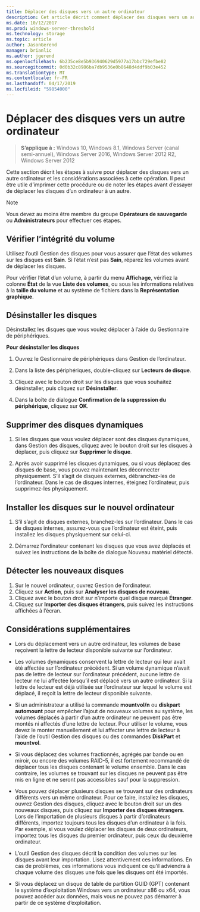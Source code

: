 ```yaml
---
title: Déplacer des disques vers un autre ordinateur
description: Cet article décrit comment déplacer des disques vers un autre ordinateur
ms.date: 10/12/2017
ms.prod: windows-server-threshold
ms.technology: storage
ms.topic: article
author: JasonGerend
manager: brianlic
ms.author: jgerend
ms.openlocfilehash: 6b235ce8e5b936940629d5977a17bbc729efbe82
ms.sourcegitcommit: 0d0b32c8986ba7db9536e0b8648d4ddf9b03e452
ms.translationtype: MT
ms.contentlocale: fr-FR
ms.lasthandoff: 04/17/2019
ms.locfileid: "59854000"
---
```

# <a name="move-disks-to-another-computer"></a>Déplacer des disques vers un autre ordinateur

> **S’applique à :** Windows 10, Windows 8.1, Windows Server (canal semi-annuel), Windows Server 2016, Windows Server 2012 R2, Windows Server 2012

Cette section décrit les étapes à suivre pour déplacer des disques vers un autre ordinateur et les considérations associées à cette opération. Il peut être utile d’imprimer cette procédure ou de noter les étapes avant d’essayer de déplacer les disques d’un ordinateur à un autre.

> [!NOTE]
> Vous devez au moins être membre du groupe **Opérateurs de sauvegarde** ou **Administrateurs** pour effectuer ces étapes.

## <a name="verify-volume-health"></a>Vérifier l’intégrité du volume

Utilisez l’outil Gestion des disques pour vous assurer que l’état des volumes sur les disques est **Sain**. Si l’état n’est pas **Sain**, réparez les volumes avant de déplacer les disques.

Pour vérifier l’état d’un volume, à partir du menu **Affichage**, vérifiez la colonne **État** de la vue **Liste des volumes**, ou sous les informations relatives à la **taille du volume** et au système de fichiers dans la **Représentation graphique**.

## <a name="uninstall-the-disks"></a>Désinstaller les disques

Désinstallez les disques que vous voulez déplacer à l’aide du Gestionnaire de périphériques.

**Pour désinstaller les disques**

1.  Ouvrez le Gestionnaire de périphériques dans Gestion de l’ordinateur.

2.  Dans la liste des périphériques, double-cliquez sur **Lecteurs de disque**.

3.  Cliquez avec le bouton droit sur les disques que vous souhaitez désinstaller, puis cliquez sur **Désinstaller**.

4.  Dans la boîte de dialogue **Confirmation de la suppression du périphérique**, cliquez sur **OK**.

## <a name="remove-dynamic-disks"></a>Supprimer des disques dynamiques

1. Si les disques que vous voulez déplacer sont des disques dynamiques, dans Gestion des disques, cliquez avec le bouton droit sur les disques à déplacer, puis cliquez sur **Supprimer le disque**.

2. Après avoir supprimé les disques dynamiques, ou si vous déplacez des disques de base, vous pouvez maintenant les déconnecter physiquement. S’il s’agit de disques externes, débranchez-les de l’ordinateur. Dans le cas de disques internes, éteignez l’ordinateur, puis supprimez-les physiquement.

## <a name="install-disks-in-the-new-computer"></a>Installer les disques sur le nouvel ordinateur

1. S’il s’agit de disques externes, branchez-les sur l’ordinateur. Dans le cas de disques internes, assurez-vous que l’ordinateur est éteint, puis installez les disques physiquement sur celui-ci.

2. Démarrez l’ordinateur contenant les disques que vous avez déplacés et suivez les instructions de la boîte de dialogue Nouveau matériel détecté.

## <a name="detect-new-disks"></a>Détecter les nouveaux disques

1. Sur le nouvel ordinateur, ouvrez Gestion de l’ordinateur. 
2. Cliquez sur **Action**, puis sur **Analyser les disques de nouveau**.
3. Cliquez avec le bouton droit sur n’importe quel disque marqué **Étranger**. 
4. Cliquez sur **Importer des disques étrangers**, puis suivez les instructions affichées à l’écran.

## <a name="additional-considerations"></a>Considérations supplémentaires

-   Lors du déplacement vers un autre ordinateur, les volumes de base reçoivent la lettre de lecteur disponible suivante sur l’ordinateur. 
-   Les volumes dynamiques conservent la lettre de lecteur qui leur avait été affectée sur l’ordinateur précédent. Si un volume dynamique n’avait pas de lettre de lecteur sur l’ordinateur précédent, aucune lettre de lecteur ne lui affectée lorsqu’il est déplacé vers un autre ordinateur. Si la lettre de lecteur est déjà utilisée sur l’ordinateur sur lequel le volume est déplacé, il reçoit la lettre de lecteur disponible suivante.

-   Si un administrateur a utilisé la commande **mountvol/n** ou **diskpart automount** pour empêcher l’ajout de nouveaux volumes au système, les volumes déplacés à partir d’un autre ordinateur ne peuvent pas être montés ni affectés d’une lettre de lecteur. Pour utiliser le volume, vous devez le monter manuellement et lui affecter une lettre de lecteur à l’aide de l’outil Gestion des disques ou des commandes **DiskPart** et **mountvol**.

-   Si vous déplacez des volumes fractionnés, agrégés par bande ou en miroir, ou encore des volumes RAID-5, il est fortement recommandé de déplacer tous les disques contenant le volume ensemble. Dans le cas contraire, les volumes se trouvant sur les disques ne peuvent pas être mis en ligne et ne seront pas accessibles sauf pour la suppression.

-   Vous pouvez déplacer plusieurs disques se trouvant sur des ordinateurs différents vers un même ordinateur. Pour ce faire, installez les disques, ouvrez Gestion des disques, cliquez avec le bouton droit sur un des nouveaux disques, puis cliquez sur **Importer des disques étrangers**. Lors de l’importation de plusieurs disques à partir d’ordinateurs différents, importez toujours tous les disques d’un ordinateur à la fois. Par exemple, si vous voulez déplacer les disques de deux ordinateurs, importez tous les disques du premier ordinateur, puis ceux du deuxième ordinateur.

-   L’outil Gestion des disques décrit la condition des volumes sur les disques avant leur importation. Lisez attentivement ces informations. En cas de problèmes, ces informations vous indiquent ce qu’il adviendra à chaque volume des disques une fois que les disques ont été importés.

-   Si vous déplacez un disque de table de partition GUID (GPT) contenant le système d’exploitation Windows vers un ordinateur x86 ou x64, vous pouvez accéder aux données, mais vous ne pouvez pas démarrer à partir de ce système d’exploitation.
